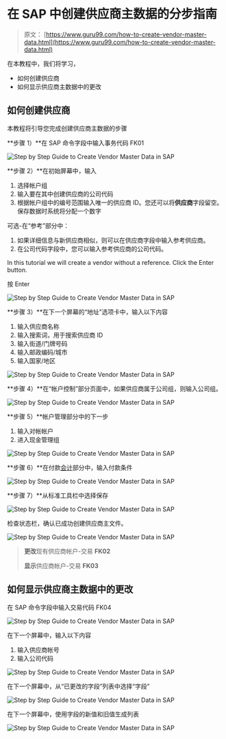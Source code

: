 # 在 SAP 中创建供应商主数据的分步指南

> 原文： [https://www.guru99.com/how-to-create-vendor-master-data.html](https://www.guru99.com/how-to-create-vendor-master-data.html)

在本教程中，我们将学习，

*   如何创建供应商
*   如何显示供应商主数据中的更改

## 如何创建供应商

本教程将引导您完成创建供应商主数据的步骤

**步骤 1）**在 SAP 命令字段中输入事务代码 FK01

![Step by Step Guide to Create Vendor Master Data in SAP](img/da93baf2d7eaf09c949d24559f86751e.png)

**步骤 2）**在初始屏幕中，输入

1.  选择帐户组
2.  输入要在其中创建供应商的公司代码
3.  根据帐户组中的编号范围输入唯一的供应商 ID。您还可以将**供应商**字段留空。 保存数据时系统将分配一个数字

可选-在“参考”部分中：

1.  如果详细信息与新供应商相似，则可以在供应商字段中输入参考供应商。
2.  在公司代码字段中，您可以输入参考供应商的公司代码。

In this tutorial we will create a vendor without a reference. Click the Enter button.

按 Enter

![Step by Step Guide to Create Vendor Master Data in SAP](img/11f71cae42769cf18ffaba6370aeb00d.png)

**步骤 3）**在下一个屏幕的“地址”选项卡中，输入以下内容

1.  输入供应商名称
2.  输入搜索词，用于搜索供应商 ID
3.  输入街道/门牌号码
4.  输入邮政编码/城市
5.  输入国家/地区

![Step by Step Guide to Create Vendor Master Data in SAP](img/6bc73dd017011c77aff052ab2d7079d8.png)

**步骤 4）**在“帐户控制”部分页面中，如果供应商属于公司组，则输入公司组。

![Step by Step Guide to Create Vendor Master Data in SAP](img/91989f9491adcbceca662e4b294305b3.png)

**步骤 5）**帐户管理部分中的下一步

1.  输入对帐帐户
2.  进入现金管理组

![Step by Step Guide to Create Vendor Master Data in SAP](img/99658d16c67ad71274dafa66e8ec2cce.png)

**步骤 6）**在付款[会计](/accounting.html)部分中，输入付款条件

![Step by Step Guide to Create Vendor Master Data in SAP](img/428588a73d90fd6a4d8bfa50fbc5ec31.png)

**步骤 7）**从标准工具栏中选择保存

![Step by Step Guide to Create Vendor Master Data in SAP](img/fc804acef305a876dbac84e8855abe22.png)

检查状态栏，确认已成功创建供应商主文件。

![Step by Step Guide to Create Vendor Master Data in SAP](img/700e77a85acf9cf31cdbbc28a5c38504.png)

> **更改**现有供应商帐户-交易 **FK02**
> 
> **显示**供应商帐户-交易 **FK03**

## 如何显示供应商主数据中的更改

在 SAP 命令字段中输入交易代码 FK04

![Step by Step Guide to Create Vendor Master Data in SAP](img/d62527ed2509c5bbec9d886a6674ed58.png)

在下一个屏幕中，输入以下内容

1.  输入供应商帐号
2.  输入公司代码

![Step by Step Guide to Create Vendor Master Data in SAP](img/f0011a83cd5715db64ebe3db0050bc1b.png)

在下一个屏幕中，从“已更改的字段”列表中选择“字段”

![Step by Step Guide to Create Vendor Master Data in SAP](img/9101ee8ca6ac879e5feb29b95394e84c.png)

在下一个屏幕中，使用字段的新值和旧值生成列表

![Step by Step Guide to Create Vendor Master Data in SAP](img/2b8dacdffa4675cb23eb7a4c888582f9.png)